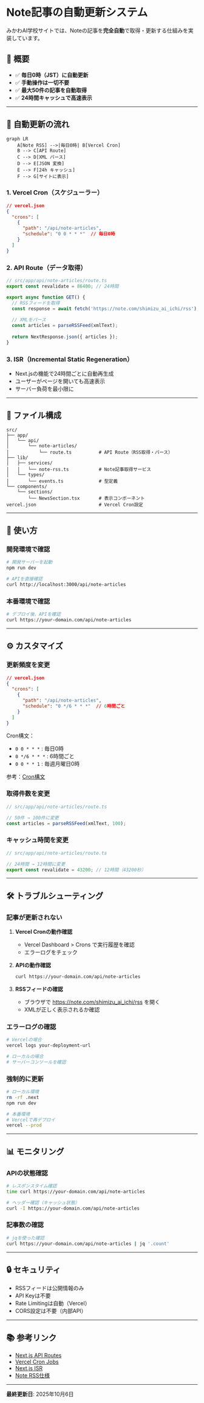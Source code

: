 # Note記事の自動更新システム

みかわAI学校サイトでは、Noteの記事を**完全自動**で取得・更新する仕組みを実装しています。

## 🎯 概要

- ✅ **毎日0時（JST）に自動更新**
- ✅ **手動操作は一切不要**
- ✅ **最大50件の記事を自動取得**
- ✅ **24時間キャッシュで高速表示**

---

## 🔄 自動更新の流れ

```mermaid
graph LR
    A[Note RSS] -->|毎日0時| B[Vercel Cron]
    B --> C[API Route]
    C --> D[XML パース]
    D --> E[JSON 変換]
    E --> F[24h キャッシュ]
    F --> G[サイトに表示]
```

### 1. **Vercel Cron（スケジューラー）**
```json
// vercel.json
{
  "crons": [
    {
      "path": "/api/note-articles",
      "schedule": "0 0 * * *"  // 毎日0時
    }
  ]
}
```

### 2. **API Route（データ取得）**
```typescript
// src/app/api/note-articles/route.ts
export const revalidate = 86400; // 24時間

export async function GET() {
  // RSSフィードを取得
  const response = await fetch('https://note.com/shimizu_ai_ichi/rss');
  
  // XMLをパース
  const articles = parseRSSFeed(xmlText);
  
  return NextResponse.json({ articles });
}
```

### 3. **ISR（Incremental Static Regeneration）**
- Next.jsの機能で24時間ごとに自動再生成
- ユーザーがページを開いても高速表示
- サーバー負荷を最小限に

---

## 📁 ファイル構成

```
src/
├── app/
│   └── api/
│       └── note-articles/
│           └── route.ts          # API Route（RSS取得・パース）
├── lib/
│   ├── services/
│   │   └── note-rss.ts           # Note記事取得サービス
│   └── types/
│       └── events.ts             # 型定義
└── components/
    └── sections/
        └── NewsSection.tsx       # 表示コンポーネント
vercel.json                       # Vercel Cron設定
```

---

## 🚀 使い方

### 開発環境で確認

```bash
# 開発サーバーを起動
npm run dev

# APIを直接確認
curl http://localhost:3000/api/note-articles
```

### 本番環境で確認

```bash
# デプロイ後、APIを確認
curl https://your-domain.com/api/note-articles
```

---

## ⚙️ カスタマイズ

### 更新頻度を変更

```json
// vercel.json
{
  "crons": [
    {
      "path": "/api/note-articles",
      "schedule": "0 */6 * * *"  // 6時間ごと
    }
  ]
}
```

Cron構文：
- `0 0 * * *` : 毎日0時
- `0 */6 * * *` : 6時間ごと
- `0 0 * * 1` : 毎週月曜日0時

参考：[Cron構文](https://crontab.guru/)

### 取得件数を変更

```typescript
// src/app/api/note-articles/route.ts

// 50件 → 100件に変更
const articles = parseRSSFeed(xmlText, 100);
```

### キャッシュ時間を変更

```typescript
// src/app/api/note-articles/route.ts

// 24時間 → 12時間に変更
export const revalidate = 43200; // 12時間（43200秒）
```

---

## 🛠️ トラブルシューティング

### 記事が更新されない

1. **Vercel Cronの動作確認**
   - Vercel Dashboard > Crons で実行履歴を確認
   - エラーログをチェック

2. **APIの動作確認**
   ```bash
   curl https://your-domain.com/api/note-articles
   ```

3. **RSSフィードの確認**
   - ブラウザで https://note.com/shimizu_ai_ichi/rss を開く
   - XMLが正しく表示されるか確認

### エラーログの確認

```bash
# Vercelの場合
vercel logs your-deployment-url

# ローカルの場合
# サーバーコンソールを確認
```

### 強制的に更新

```bash
# ローカル環境
rm -rf .next
npm run dev

# 本番環境
# Vercelで再デプロイ
vercel --prod
```

---

## 📊 モニタリング

### APIの状態確認

```bash
# レスポンスタイム確認
time curl https://your-domain.com/api/note-articles

# ヘッダー確認（キャッシュ状態）
curl -I https://your-domain.com/api/note-articles
```

### 記事数の確認

```bash
# jqを使った確認
curl https://your-domain.com/api/note-articles | jq '.count'
```

---

## 🔒 セキュリティ

- RSSフィードは公開情報のみ
- API Keyは不要
- Rate Limitingは自動（Vercel）
- CORS設定は不要（内部API）

---

## 📚 参考リンク

- [Next.js API Routes](https://nextjs.org/docs/app/building-your-application/routing/route-handlers)
- [Vercel Cron Jobs](https://vercel.com/docs/cron-jobs)
- [Next.js ISR](https://nextjs.org/docs/app/building-your-application/data-fetching/fetching-caching-and-revalidating#revalidating-data)
- [Note RSS仕様](https://note.com/)

---

**最終更新日**: 2025年10月6日

